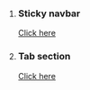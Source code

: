 <ol>
    
<li>
<h3>Sticky navbar</h3>
<a href="https://wessamalhamidi.github.io/js_project/sticky-navbar/navbar.html">Click here</a></li>
<li>
<h3>Tab section</h3>
    <a href="https://wessamalhamidi.github.io/js_project/tab-section/tab.html">Click here</a>
</li>
</ol>
